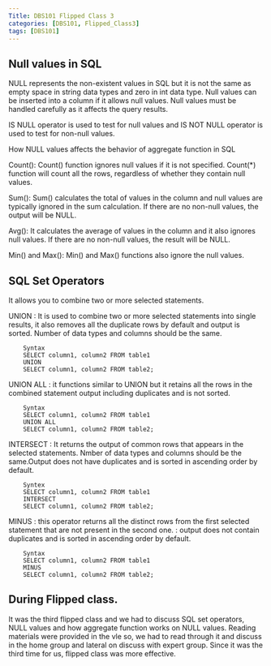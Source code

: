 ```yaml
---
Title: DBS101 Flipped Class 3
categories: [DBS101, Flipped_Class3]
tags: [DBS101]
---
```


## Null values in SQL
NULL represents the non-existent values in SQL but it is not the same as empty space in string data types and zero in int data type. Null values can be inserted into a column if it allows null values. Null values must be handled carefully as it affects the query results.  

IS NULL operator is used to test for null values and IS NOT NULL operator is used to test for non-null values.

How NULL values affects the behavior of aggregate function in SQL

Count():
Count() function ignores null values if it is not specified.
Count(*) function will count all the rows, regardless of whether they contain null values.

Sum():
Sum() calculates the total of values in the column and null values are typically ignored in the sum calculation. 
If there are no non-null values, the output will be NULL.

Avg():
It calculates the average of values in the column and it also ignores null values.
If there are no non-null values, the result will be NULL.

Min() and Max():
Min() and Max() functions also ignore the null values.

## SQL Set Operators

It allows you to combine two or more selected statements.

UNION : It is used to combine two or more selected statements into single results, it also removes all the duplicate rows by default and output is sorted. Number of data types and columns should be the same.

        Syntax 
        SELECT column1, column2 FROM table1
        UNION
        SELECT column1, column2 FROM table2;


UNION ALL : it functions similar to UNION but it retains all the rows in the combined statement output including duplicates and is not sorted.

        Syntax 
        SELECT column1, column2 FROM table1
        UNION ALL
        SELECT column1, column2 FROM table2;

INTERSECT : It returns the output of common rows that appears in the selected statements. Nmber of data types and columns should be the same.Output does not have duplicates and is sorted in ascending order by default.

        Syntex
        SELECT column1, column2 FROM table1
        INTERSECT
        SELECT column1, column2 FROM table2;

MINUS : this operator returns all the distinct rows from the first selected statement that are not present in the second one.
             : output does not contain duplicates and is sorted in ascending order by default.

        Syntax
        SELECT column1, column2 FROM table1
        MINUS
        SELECT column1, column2 FROM table2;



## During Flipped class.

It was the third flipped class and we had to discuss SQL set operators, NULL values and how aggregate function works on NULL values. Reading materials were provided in the vle so, we had to read through it and discuss in the home group and lateral on discuss with expert group. 
Since it was the third time for us, flipped class was more effective. 

 





